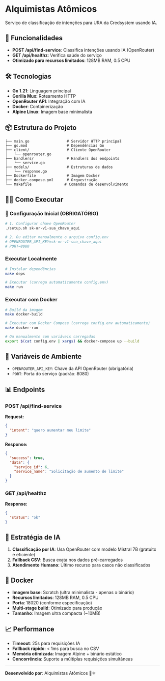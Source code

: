 # Alquimistas Atômicos

Serviço de classificação de intenções para URA da Credsystem usando IA.

## 🚀 Funcionalidades

- **POST /api/find-service**: Classifica intenções usando IA (OpenRouter)
- **GET /api/healthz**: Verifica saúde do serviço
- **Otimizado para recursos limitados**: 128MB RAM, 0.5 CPU

## 🛠️ Tecnologias

- **Go 1.21**: Linguagem principal
- **Gorilla Mux**: Roteamento HTTP
- **OpenRouter API**: Integração com IA
- **Docker**: Containerização
- **Alpine Linux**: Imagem base minimalista

## 📦 Estrutura do Projeto

```
├── main.go                 # Servidor HTTP principal
├── go.mod                  # Dependências Go
├── client/                 # Cliente OpenRouter
│   └── openrouter.go
├── handlers/               # Handlers dos endpoints
│   └── service.go
├── models/                 # Estruturas de dados
│   └── response.go
├── Dockerfile              # Imagem Docker
├── docker-compose.yml      # Orquestração
└── Makefile               # Comandos de desenvolvimento
```

## 🏃‍♂️ Como Executar

### 🔑 **Configuração Inicial (OBRIGATÓRIO)**

```bash
# 1. Configurar chave OpenRouter
./setup.sh sk-or-v1-sua_chave_aqui

# 2. Ou editar manualmente o arquivo config.env
# OPENROUTER_API_KEY=sk-or-v1-sua_chave_aqui
# PORT=8080
```

### **Executar Localmente**

```bash
# Instalar dependências
make deps

# Executar (carrega automaticamente config.env)
make run
```

### **Executar com Docker**

```bash
# Build da imagem
make docker-build

# Executar com Docker Compose (carrega config.env automaticamente)
make docker-run

# Ou manualmente com variáveis carregadas
export $(cat config.env | xargs) && docker-compose up --build
```

## 🔧 Variáveis de Ambiente

- `OPENROUTER_API_KEY`: Chave da API OpenRouter (obrigatória)
- `PORT`: Porta do serviço (padrão: 8080)

## 📊 Endpoints

### POST /api/find-service

**Request:**
```json
{
  "intent": "quero aumentar meu limite"
}
```

**Response:**
```json
{
  "success": true,
  "data": {
    "service_id": 6,
    "service_name": "Solicitação de aumento de limite"
  }
}
```

### GET /api/healthz

**Response:**
```json
{
  "status": "ok"
}
```

## 🧠 Estratégia de IA

1. **Classificação por IA**: Usa OpenRouter com modelo Mistral 7B (gratuito e eficiente)
2. **Fallback CSV**: Busca exata nos dados pré-carregados
3. **Atendimento Humano**: Último recurso para casos não classificados

## 🐳 Docker

- **Imagem base**: Scratch (ultra minimalista - apenas o binário)
- **Recursos limitados**: 128MB RAM, 0.5 CPU
- **Porta**: 18020 (conforme especificação)
- **Multi-stage build**: Otimizado para produção
- **Tamanho**: Imagem ultra compacta (~10MB)

## 📈 Performance

- **Timeout**: 25s para requisições IA
- **Fallback rápido**: < 1ms para busca no CSV
- **Memória otimizada**: Imagem Alpine + binário estático
- **Concorrência**: Suporte a múltiplas requisições simultâneas

---

**Desenvolvido por**: Alquimistas Atômicos 🧪⚛️
